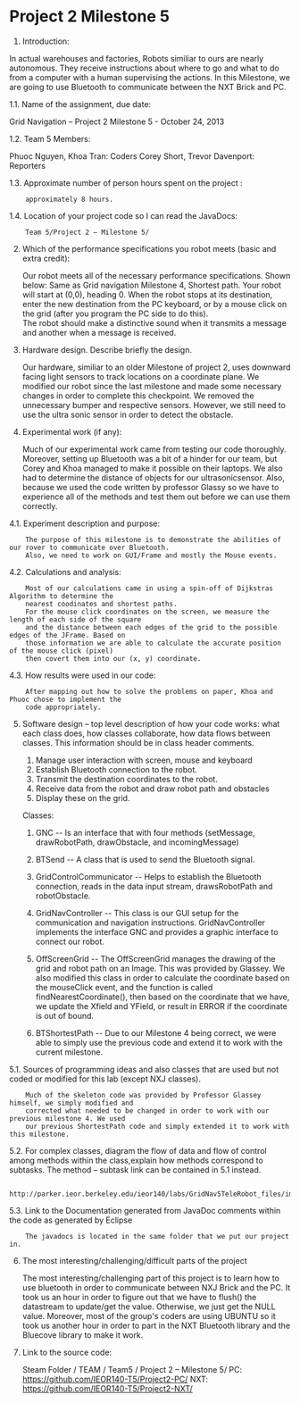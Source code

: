 Project 2 Milestone 5
===========
1.  Introduction:


In actual warehouses and factories, Robots similiar to ours are nearly autonomous.
They receive instructions about where to go and what to do from a computer with a 
human supervising the actions. In this Milestone, we are going to use Bluetooth to 
communicate between the NXT Brick and PC.  

1.1. Name of the assignment, due date: 


Grid Navigation – Project 2 Milestone 5 - October 24, 2013

1.2. Team 5 Members:


Phuoc Nguyen, Khoa Tran: Coders
Corey Short, Trevor Davenport: Reporters 

1.3. Approximate number of person hours spent on the project : 

        approximately 8 hours.

1.4. Location of your project code so I can read the JavaDocs:

        Team 5/Project 2 – Milestone 5/

2.   Which of the performance specifications you robot meets (basic and extra credit): 
    
        Our robot meets all of the necessary performance specifications. Shown below:
        Same as Grid navigation Milestone 4, Shortest path.  Your robot will start at (0,0),
        heading 0. When the robot stops at its destination,  enter the new destination from
        the PC keyboard, or by a mouse click on the grid (after you program the PC side to do this).  
        The robot should make a distinctive sound when it transmits a message and  another when a
        message is received.  

3.   Hardware design.  Describe briefly the design.

        Our hardware, similiar to an older Milestone of project 2, uses downward facing light sensors
        to track locations on a coordinate plane. We modified our robot since the last milestone and made
        some necessary changes in order to complete this checkpoint. We removed the unnecessary bumper and 
        respective sensors. However, we still need to use the ultra sonic sensor in order to detect the 
        obstacle.

4.   Experimental work  (if any):

        Much of our experimental work came from testing our code thoroughly. Moreover, setting up Bluetooth
        was a bit of a hinder for our team, but Corey and Khoa managed to make it possible on their laptops.
        We also had to determine the distance of objects for our ultrasonicsensor. Also, because we used the 
        code written by professor Glassy so we have to experience all of the methods and test them out 
        before we can use them correctly.

4.1. Experiment description and purpose:

        The purpose of this milestone is to demonstrate the abilities of our rover to communicate over Bluetooth.
        Also, we need to work on GUI/Frame and mostly the Mouse events.

4.2. Calculations and analysis:
        
        Most of our calculations came in using a spin-off of Dijkstras Algorithm to determine the
        nearest coodinates and shortest paths.
        For the mouse click coordinates on the screen, we measure the length of each side of the square
        and the distance between each edges of the grid to the possible edges of the JFrame. Based on
        those information we are able to calculate the accurate position of the mouse click (pixel)
        then covert them into our (x, y) coordinate.

4.3. How results were used in our code:

        After mapping out how to solve the problems on paper, Khoa and Phuoc chose to implement the
        code appropriately. 

5.    Software design – top level description of how your code works: what each class does, how classes
      collaborate, how data flows between classes. This information should be in class header comments.

        1.    Manage user interaction with screen, mouse and keyboard
        2.    Establish Bluetooth connection  to the robot.
        3.    Transmit the destination coordinates to the robot.
        4.    Receive data from the robot and draw robot path and obstacles
        5.    Display these on the grid.
      
      
      Classes: 
      
        1. GNC -- Is an interface that with four methods (setMessage, drawRobotPath, 
                drawObstacle, and incomingMessage)
        
        2. BTSend -- A class that is used to send the Bluetooth signal.
        
        3. GridControlCommunicator -- Helps to establish the Bluetooth connection, reads in the data 
        input stream, drawsRobotPath and robotObstacle.
        
        4. GridNavController -- This class is our GUI setup for the communication and navigation 
        instructions. GridNavController implements the interface GNC and provides a graphic 
        interface to connect our robot.
        
        5. OffScreenGrid -- The OffScreenGrid manages the drawing of the grid and robot path on an Image. 
        This was provided by Glassey. We also modified this class in order to calculate the coordinate
        based on the mouseClick event, and the function is called findNearestCoordinate(), then based
        on the coordinate that we have, we update the Xfield and YField, or result in ERROR if the 
        coordinate is out of bound.
        
        6. BTShortestPath -- Due to our Milestone 4 being correct, we were able to simply use the previous
        code and extend it to work with the current milestone. 

5.1. Sources of programming ideas and also classes that are used but not coded or modified for this lab (except  NXJ classes).

        Much of the skeleton code was provided by Professor Glassey himself, we simply modified and
        corrected what needed to be changed in order to work with our previous milestone 4. We used
        our previous ShortestPath code and simply extended it to work with this milestone.

5.2. For complex classes, diagram the flow of data and flow of control among methods within the class,explain how methods correspond to subtasks.   The method – subtask link can be contained in 5.1 instead. 

        http://parker.ieor.berkeley.edu/ieor140/labs/GridNav5TeleRobot_files/image001.jpg

5.3. Link to the Documentation generated from JavaDoc comments within the code as generated by Eclipse 

        The javadocs is located in the same folder that we put our project in.
        
6.    The most interesting/challenging/difficult parts of the project

        The most interesting/challenging part of this project is to learn how to use bluetooth in order to
        communicate between NXJ Brick and the PC. It took us an hour in order to figure out that we have to 
        flush() the datastream to update/get the value. Otherwise, we just get the NULL value. Moreover, 
        most of the group's coders are using UBUNTU so it took us another hour in order to part in the 
        NXT Bluetooth library and the Bluecove library to make it work.

7.    Link to the source code:

        Steam Folder / TEAM / Team5 / Project 2 – Milestone 5/
        PC: https://github.com/IEOR140-T5/Project2-PC/
        NXT: https://github.com/IEOR140-T5/Project2-NXT/ 
